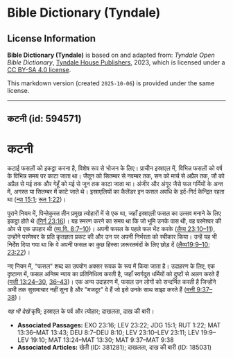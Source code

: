 # Bible Dictionary (Tyndale)

## License Information

**Bible Dictionary (Tyndale)** is based on and adapted from: _Tyndale Open Bible Dictionary_, [Tyndale House Publishers](https://tyndaleopenresources.com/), 2023, which is licensed under a [CC BY-SA 4.0 license](https://creativecommons.org/licenses/by-sa/4.0/legalcode.en).

This markdown version (created `2025-10-06`) is provided under the same license.



--------------------------------

## कटनी (id: 594571)

कटनी
====

कटाई फसलों को इकट्ठा करना है, विशेष रूप से भोजन के लिए। प्राचीन इस्राएल में, विभिन्न फसलों को वर्ष के विभिन्न समय पर काटा जाता था। जैतून को सितम्बर से नवम्बर तक, सन को मार्च से अप्रैल तक, जौ को अप्रैल से मई तक और गेहूँ को मई से जून तक काटा जाता था। अंजीर और अंगूर जैसे फल गर्मियों के अन्त में, अगस्त या सितम्बर में काटे जाते थे। इस्राएलियों का कैलेंडर इन फसल अवधि के इर्द\-गिर्द केन्द्रित रहता था ([न्या 15:1](https://ref.ly/Judg15:1); [रूत 1:22](https://ref.ly/Ruth1:22))।

पुराने नियम में, पिन्तेकुस्त तीन प्रमुख त्योहारों में से एक था, जहाँ इस्राएली फसल का उत्सव मनाने के लिए इकट्ठा होते थे ([निर्ग 23:16](https://ref.ly/Exod23:16))। यह स्मरण करने का समय था कि जो भूमि उनके पास थी, वह परमेश्वर की ओर से एक उपहार थी ([व्य.वि. 8:7–10](https://ref.ly/Deut8:7-Deut8:10))। अपनी फसल के पहले फल भेंट करके ([लैव्य 23:10–11](https://ref.ly/Lev23:10-Lev23:11)), उन्होंने परमेश्वर के प्रति कृतज्ञता प्रकट की और उन पर अपनी निर्भरता को स्वीकार किया। उन्हें यह भी निर्देश दिया गया था कि वे अपनी फसल का कुछ हिस्सा ज़रूरतमंदों के लिए छोड़ दें ([लैव्य19:9–10](https://ref.ly/Lev19:9-Lev19:10); [23:22](https://ref.ly/Lev23:22))।

नए नियम में, "फसल" शब्द का उपयोग अक्सर रूपक के रूप में किया जाता है। उदाहरण के लिए, एक दृष्टान्त में, फसल अन्तिम न्याय का प्रतिनिधित्व करती है, जहाँ स्वर्गदूत धर्मियों को दुष्टों से अलग करते हैं ([मत्ती 13:24–30](https://ref.ly/Matt13:24-Matt13:30), [36–43](https://ref.ly/Matt13:36-Matt13:43))। एक अन्य उदाहरण में, फसल उन लोगों को सन्दर्भित करती है जिन्होंने अभी तक सुसमाचार नहीं सुना है और "मजदूर" वे हैं जो इसे उनके साथ साझा करते हैं ([मत्ती 9:37–38](https://ref.ly/Matt9:37-Matt9:38))।

*यह भी देखें*  कृषि; इस्राएल के पर्व और त्योहार; दाखलता, दाख की बारी।

* **Associated Passages:** EXO 23:16; LEV 23:22; JDG 15:1; RUT 1:22; MAT 13:36–MAT 13:43; DEU 8:7–DEU 8:10; LEV 23:10–LEV 23:11; LEV 19:9–LEV 19:10; MAT 13:24–MAT 13:30; MAT 9:37–MAT 9:38
* **Associated Articles:** खेती (ID: 381281); दाखलता, दाख की बारी  (ID: 185031)

